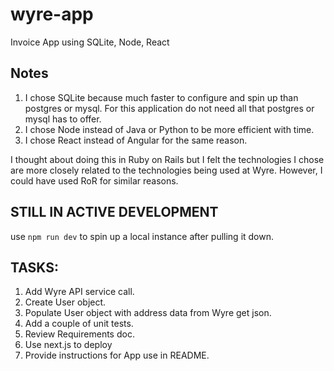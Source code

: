 # wyre-app
Invoice App using SQLite, Node, React

## Notes
1. I chose SQLite because much faster to configure and spin up than postgres or mysql. For this application do not need all that postgres or mysql has to offer.
2. I chose Node instead of Java or Python to be more efficient with time.
3. I chose React instead of Angular for the same reason.

I thought about doing this in Ruby on Rails but I felt the technologies I chose are more closely related to the technologies being used at Wyre. However, I could have used RoR for similar reasons.

## STILL IN ACTIVE DEVELOPMENT
use `npm run dev` to spin up a local instance after pulling it down.

## TASKS:
1. Add Wyre API service call.
2. Create User object.
3. Populate User object with address data from Wyre get json.
4. Add a couple of unit tests.
5. Review Requirements doc.
6. Use next.js to deploy
7. Provide instructions for App use in README.

